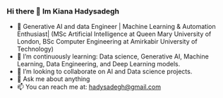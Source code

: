 ### Hi there 👋 Im Kiana Hadysadegh

- 🔭 Generative AI and data Engineer | Machine Learning & Automation Enthusiast|  (MSc Artificial Intelligence at Queen Mary University of London, BSc Computer Engineering at Amirkabir University of Technology)   
- 🌱 I’m continuously learning: Data science, Generative AI, Machine Learning, Data Engineering, and Deep Learning models.
- 👯 I’m looking to collaborate on AI and Data science projects.
- 💬 Ask me about anything
- 📫 You can reach me at: hadysadegh@gmail.com


<!-- [![Anurag's GitHub stats](https://github-readme-stats.vercel.app/api?username=kianahs)](https://github.com/anuraghazra/github-readme-stats) -->
<!-- [![Top Langs](https://github-readme-stats.vercel.app/api/top-langs/?username=kianahs&layout=Compact)](https://github.com/anuraghazra/github-readme-stats) -->
<!-- [![Top Langs](https://github-readme-stats.vercel.app/api/top-langs/?username=kianahs&layout=compact)](https://github.com/anuraghazra/github-readme-stats) -->

<!--
**kianahs/kianahs** is a ✨ _special_ ✨ repository because its `README.md` (this file) appears on your GitHub profile.

Here are some ideas to get you started:

- 🔭 I’m currently working on ...
- 🌱 I’m currently learning ...
- 👯 I’m looking to collaborate on ...
- 🤔 I’m looking for help with ...
- 💬 Ask me about ...
- 📫 How to reach me: ...
- 😄 Pronouns: ...
- ⚡ Fun fact: ...
-->
